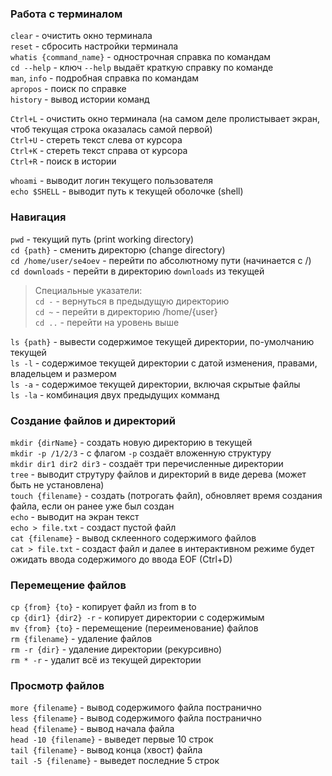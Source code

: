 ### Работа с терминалом

`clear` -  очистить окно терминала  
`reset` -  сбросить настройки терминала  
`whatis {command_name}`  - однострочная справка по командам  
`cd --help` - ключ `--help` выдаёт краткую справку по команде  
`man`, `info` - подробная справка по командам  
`apropos` - поиск по справке  
`history` - вывод истории команд  

`Ctrl+L` - очистить окно терминала (на самом деле пролистывает экран, чтоб текущая строка оказалась самой первой)  
`Ctrl+U` - стереть текст слева от курсора  
`Ctrl+K` - стереть текст справа от курсора  
`Ctrl+R` - поиск в истории  

`whoami` - выводит логин текущего пользователя  
`echo $SHELL` - выводит путь к текущей оболочке (shell)  

### Навигация

`pwd` - текущий путь (print working directory)  
`cd {path}` - сменить директорю (change directory)  
`cd /home/user/se4oev` - перейти по абсолютному пути (начинается с /)  
`cd downloads` - перейти в директорию `downloads` из текущей  
> Специальные указатели:  
`cd -` -  вернуться в предыдущую директорию  
`cd ~` - перейти в директорию /home/{user}  
`cd ..` - перейти на уровень выше  

`ls {path}` - вывести содержимое текущей директории, по-умолчанию текущей  
`ls -l` - содержимое текущей директории с датой изменения, правами, владельцем и размером  
`ls -a` - содержимое текущей директории, включая скрытые файлы  
`ls -la` - комбинация двух предыдущих комманд  

### Создание файлов и директорий

`mkdir {dirName}` - создать новую директорию в текущей  
`mkdir -p /1/2/3` - с флагом `-p` создаёт вложенную структуру  
`mkdir dir1 dir2 dir3` - создаёт три перечисленные директории  
`tree` - выводит струтуру файлов и директорий в виде дерева (может быть не установлена)  
`touch {filename}` - создать (потрогать файл), обновляет время создания файла, если он ранее уже был создан  
`echo` - выводит на экран текст  
`echo > file.txt` - создаст пустой файл  
`cat {filename}` - вывод склеенного содержимого файлов  
`cat > file.txt` - создаст файл и далее в интерактивном режиме будет ожидать ввода содержимого до ввода EOF (Ctrl+D)  

### Перемещение файлов

`cp {from} {to}` - копирует файл из from в to  
`cp {dir1} {dir2} -r` - копирует директории с содержимым  
`mv {from} {to}` - перемещение (переименование) файлов  
`rm {filename}` - удаление файлов  
`rm -r {dir}` - удаление директории (рекурсивно)  
`rm * -r` - удалит всё из текущей директории  

### Просмотр файлов

`more {filename}` - вывод содержимого файла постранично  
`less {filename}` - вывод содержимого файла постранично  
`head {filename}` - вывод начала файла  
`head -10 {filename}` - выведет первые 10 строк  
`tail {filename}` - вывод конца (хвост) файла  
`tail -5 {filename}` - выведет последние 5 строк  